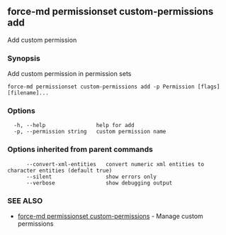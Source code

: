 ## force-md permissionset custom-permissions add

Add custom permission

### Synopsis

Add custom permission in permission sets

```
force-md permissionset custom-permissions add -p Permission [flags] [filename]...
```

### Options

```
  -h, --help                help for add
  -p, --permission string   custom permission name
```

### Options inherited from parent commands

```
      --convert-xml-entities   convert numeric xml entities to character entities (default true)
      --silent                 show errors only
      --verbose                show debugging output
```

### SEE ALSO

* [force-md permissionset custom-permissions](force-md_permissionset_custom-permissions.md)	 - Manage custom permissions

